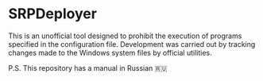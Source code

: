 # SRPDeployer

This is an unofficial tool designed to prohibit the execution of programs specified in the configuration file.
Development was carried out by tracking changes made to the Windows system files by official utilities.

P.S. 
This repository has a manual in Russian :ru:
